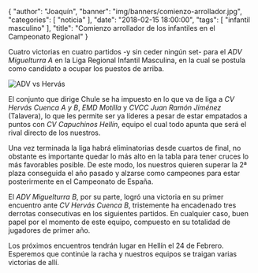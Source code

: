 {
"author": "Joaquín",
  "banner": "img/banners/comienzo-arrollador.jpg",
  "categories": [
    "noticia"
  ],
  "date": "2018-02-15 18:00:00",
  "tags": [
  "infantil masculino"
  ],
  "title": "Comienzo arrollador de los infantiles en el Campeonato Regional"
}

Cuatro victorias en cuatro partidos -y sin ceder ningún set- para el _ADV
Miguelturra A_ en la Liga Regional Infantil Masculina, en la cual se
postula como candidato a ocupar los puestos de arriba.

![ADV vs Hervás](../../../../../img/banners/comienzo-arrollador.jpg)

El conjunto que dirige Chule se ha impuesto en lo que va de liga a _CV
Hervás Cuenca A y B_, _EMD Motilla_ y _CVCC Juan Ramón Jiménez_ (Talavera),
lo que les permite ser ya líderes a pesar de estar empatados a puntos
con _CV Capuchinos Hellín_, equipo el cual todo apunta que será el rival
directo de los nuestros.

Una vez terminada la liga habrá eliminatorias desde cuartos de final,
no obstante es importante quedar lo más alto en la tabla para tener
cruces lo más favorables posible. De este modo, los nuestros quieren
superar la 2ª plaza conseguida el año pasado y alzarse como campeones
para estar posterirmente en el Campeonato de España.

El _ADV Miguelturra B_, por su parte, logró una victoria en su primer
encuentro ante _CV Hervás Cuenca B_, tristemente ha encadenado tres
derrotas consecutivas en los siguientes partidos. En cualquier caso,
buen papel por el momento de este equipo, compuesto en su totalidad de
jugadores de primer año.

Los próximos encuentros tendrán lugar en Hellín el 24 de Febrero.
Esperemos que continúe la racha y nuestros equipos se traigan varias
victorias de allí.
